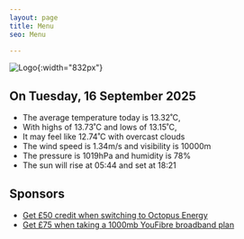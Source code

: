 ```yaml
---
layout: page
title: Menu
seo: Menu

---
```


![Logo](/images/logo.jpg){:width="832px"}

<!-- weather_marker starts -->
## On Tuesday, 16 September 2025

- The average temperature today is 13.32˚C,
- With highs of 13.73˚C and lows of 13.15˚C,
- It may feel like 12.74˚C with overcast clouds
- The wind speed is 1.34m/s and visibility is 10000m
- The pressure is 1019hPa and humidity is 78%
- The sun will rise at 05:44 and set at 18:21

<!-- weather_marker ends -->

## Sponsors

- [Get £50 credit when switching to Octopus Energy](https://bit.ly/3oD1nnS)
- [Get £75 when taking a 1000mb YouFibre broadband plan](https://aklam.io/91zWhU?)
